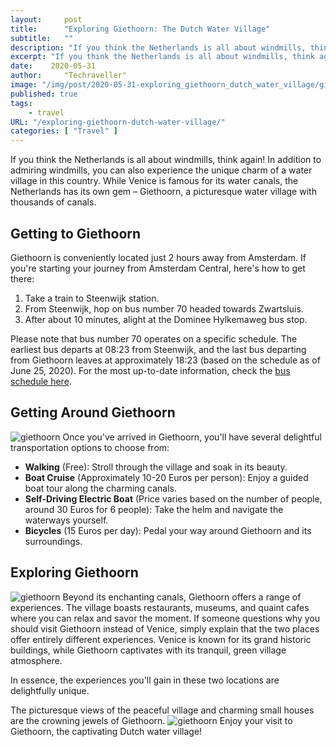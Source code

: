 ```yaml
---
layout:     post
title:      "Exploring Giethoorn: The Dutch Water Village"
subtitle:   ""
description: "If you think the Netherlands is all about windmills, think again! In addition to admiring windmills, you can also experience the unique charm of a water village in this country"
excerpt: "If you think the Netherlands is all about windmills, think again! In addition to admiring windmills, you can also experience the unique charm of a water village in this country"
date:    2020-05-31
author:     "Techraveller"
image: "/img/post/2020-05-31-exploring_giethoorn_dutch_water_village/giethoorn6.jpg"
published: true 
tags:
    - travel 
URL: "/exploring-giethoorn-dutch-water-village/"
categories: [ "Travel" ]    
---
```


If you think the Netherlands is all about windmills, think again! In addition to admiring windmills, you can also experience the unique charm of a water village in this country. While Venice is famous for its water canals, the Netherlands has its own gem – Giethoorn, a picturesque water village with thousands of canals.

## Getting to Giethoorn

Giethoorn is conveniently located just 2 hours away from Amsterdam. If you're starting your journey from Amsterdam Central, here's how to get there:

1. Take a train to Steenwijk station.
2. From Steenwijk, hop on bus number 70 headed towards Zwartsluis.
3. After about 10 minutes, alight at the Dominee Hylkemaweg bus stop.

Please note that bus number 70 operates on a specific schedule. The earliest bus departs at 08:23 from Steenwijk, and the last bus departing from Giethoorn leaves at approximately 18:23 (based on the schedule as of June 25, 2020). For the most up-to-date information, check the [bus schedule here](https://moovitapp.com/index/en/public_transit-line-70-Netherlands-101-11030-231949-0).

## Getting Around Giethoorn
![giethoorn](/img/post/2020-05-31-exploring_giethoorn_dutch_water_village/giethoorn3.jpg)
Once you've arrived in Giethoorn, you'll have several delightful transportation options to choose from:

- **Walking** (Free): Stroll through the village and soak in its beauty.
- **Boat Cruise** (Approximately 10-20 Euros per person): Enjoy a guided boat tour along the charming canals.
- **Self-Driving Electric Boat** (Price varies based on the number of people, around 30 Euros for 6 people): Take the helm and navigate the waterways yourself.
- **Bicycles** (15 Euros per day): Pedal your way around Giethoorn and its surroundings.

## Exploring Giethoorn
![giethoorn](/img/post/2020-05-31-exploring_giethoorn_dutch_water_village/giethoorn5.jpg)
Beyond its enchanting canals, Giethoorn offers a range of experiences. The village boasts restaurants, museums, and quaint cafes where you can relax and savor the moment. If someone questions why you should visit Giethoorn instead of Venice, simply explain that the two places offer entirely different experiences. Venice is known for its grand historic buildings, while Giethoorn captivates with its tranquil, green village atmosphere.

In essence, the experiences you'll gain in these two locations are delightfully unique.

The picturesque views of the peaceful village and charming small houses are the crowning jewels of Giethoorn.
![giethoorn](/img/post/2020-05-31-exploring_giethoorn_dutch_water_village/giethoorn7.jpg)
Enjoy your visit to Giethoorn, the captivating Dutch water village!